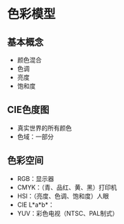 # 色彩模型

## 基本概念

- 颜色混合
- 色调
- 亮度
- 饱和度

## CIE色度图

- 真实世界的所有颜色
- 色域：一部分

## 色彩空间

- RGB：显示器
- CMYK：（青、品红、黄、黑）打印机
- HSI：（亮度、色调、饱和度）人眼
- CIE L\*a\*b\*：
- YUV：彩色电视（NTSC、PAL制式）
